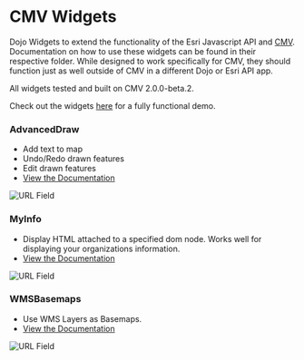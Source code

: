 CMV Widgets
===========


Dojo Widgets to extend the functionality of the Esri Javascript API and [CMV](https://github.com/cmv/cmv-app). Documentation on how to use these widgets can be found in their respective folder. While designed to work specifically for CMV, they should function just as well outside of CMV in a different Dojo or Esri API app.

All widgets tested and built on CMV 2.0.0-beta.2.

Check out the widgets [here](https://ishiland.github.io/cmv-widgets/) for a fully functional demo.

### AdvancedDraw
   * Add text to map
   * Undo/Redo drawn features
   * Edit drawn features
   * [View the Documentation](AdvancedDraw/)

   ![URL Field](AdvancedDraw/screenshot.PNG)

### MyInfo
  * Display HTML attached to a specified dom node. Works well for displaying your organizations information.
  * [View the Documentation](MyInfo/)

  ![URL Field](MyInfo/screenshot.PNG)

### WMSBasemaps
  * Use WMS Layers as Basemaps.
  * [View the Documentation](WMSBasemaps/)

  ![URL Field](WMSBasemaps/screenshot.PNG)